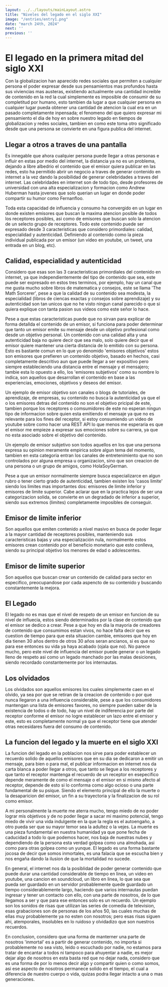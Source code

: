 ```yaml
---
layout: ../../layouts/mainLayout.astro
title: "Niveles del legado en el siglo XXI"
image: "/entries/entry1.png"
date: "march 24th, 2024"
next: ''
previous: ''
---
```

<style>
    p{
            font-size:14px
    }
    h1, h2, h3, p{
            margin-bottom: 12px
    }
</style>

# El legado en la primera mitad del siglo XXI

Con la globalizacion han aparecido redes sociales que permiten a cualquier persona el poder expresar desde sus pensamientos mas profundos hasta sus viviencias mas austeras, existiendo actualmente una cantidad increible de contenido en la red la cual simplemente es imposible de consumir de su completitud por humano, esto tambien da lugar a que cualquier persona en cualquier lugar pueda obtener una cantidad de atencion la cual era en un pasado completamente inpensada; el fenomeno del que quiero expresar mi pensamiento el dia de hoy en sobre nuestro legado en tiempos de globalizacion y redes sociales, tambien en como este toma otro significado desde que una persona se convierte en una figura publica del internet.

## Llegar a otros a traves de una pantalla

Es innegable que ahora cualquier persona puede llegar a otras personas e influir en estas por medio del internet, la distancia ya no es un problema, dejando a libre albedrio el contenido que el emisor quiera publicar en las redes, esto ha permitido abrir un negocio a traves de generar contenido en internet a la vez dando la posibilidad de generar celebridades a traves del internet. Las celebridades en internet son de todo tipo, desde profesores de universidad con una alta especializacion y formacion como Andrew Huberman hasta jovenes que solo querian un lugar en donde poder compartir su humor como Fernanfloo. 

Toda esta capacidad de influencia y consumo ha convergido en un lugar en donde existen emisores que buscan la maxima atencion posible de todos los receptores posibles, asi como de emisores que buscan solo la atencion de un selecto grupo de receptores. Todo este contenido puede ser expresado desde 3 caracteristicas que considero primordiales: calidad, especialidad y autenticidad. Definiendo al contenido como la pieza individual publicada por un emisor (un video en youtube, un tweet, una entrada en un blog, etc).

## Calidad, especialidad y autenticidad

Considero que esas son las 3 caracteristicas primordiales del contenido en internet, ya que independientemente del tipo de contenido que sea, este puede ser expresado en estos tres terminos, por ejemplo, hay un canal que me gusta mucho sobre libros de matematica y consejos, este se llama 'The Math Sorcerer', pese a que la calidad de su contenido sea modesta, la especialidad (libros de ciencas exactas y consejos sobre aprendizaje) y su autenticidad son tan unicos que no he visto ningun canal parecido o que si quiera explique con tanta pasion sus videos como este señor lo hace.

Pese a que estas caracteristicas puede que no sirvan para explicar de forma detallda el contenido de un emisor, si funciona para poder determinar que tanto un emisor emite su mensaje desde un objetivo profesional como desde un objetivo personal. Un contenido con una calidad alta y una autenticidad baja no quiere decir que sea malo, solo quiere decir que el emisor quiere mantener una cierta distancia de lo emitido con su persona. Esto es bastante comun en lo que yo denomido 'emisores objetivos' estos son emisores que prefieren un contenido objetivo, basado en hechos, casi completamente descritivo aun que puede llegar a ser expositivo pero siempre estableciendo una distancia entre el mensaje y el mensajero; tambie esta lo opuesto a ello, los 'emisores subjetivos' como su nombre lo indica, son aquellos que desarrollan el contenido en base a las experiencias, emociones, objetivos y deseos del emisor.

Un ejemplo de emisor objetivo son canales o blogs de tutoriales, de aprendizaje, de empresas, su contenido no busca la autenticidad ya que el o los emisores detras del contenido no son el objetivo pricipal de este, tambien porque los receptores o comsumidores de este no esperan ningun tipo de informacion sobre quien esta emitiendo el mensaje ya que no es relevante para los fines del receptor, si estoy consumiendo un video de youtube sobre como hacer una REST API lo que menos me esperaria es que el emisor me empieze a expresar sus emociones sobre su carrera, ya que no esta asociado sobre el objetivo del contenido.

Un ejemplo de emisor subjetivo son todos aquellos en los que una persona expresa su opinion meramente empirica sobre algun tema del momento, tambien en esta categoria entran los canales de entretenimiento que no son controlados por alguna empresa u organizacion, sino que son creacion de una persona o un grupo de amigos, como HolaSoyGerman.

Pese a que un emisor normalmente siempre busca especializarce en algun rubro o tener cierto grado de autenticidad, tambien existen los 'casos limite' siendo los limites mas importantes dos: emisores de limite inferior y emisores de limite superior. Cabe aclarar que en la practica lejos de ser una categorizacion solida, se convierte en un degradado de inferior a superior, siendo sus extremos (limites) completamente imposibles de conseguir.

## Emisor de limite inferior

Son aquellos que emiten contenido a nivel masivo en busca de poder llegar a la mayor cantidad de receptores posibles, manteniendo sus caracteristicas bajas y una especialización nula, normalmente estos emisores crean contenido por el beneficio monetario que esto conlleva, siendo su principal objetivo los menores de edad o adolescentes.

## Emisor de limite superior

Son aquellos que buscan crear un contenido de calidad para sector en especifico, preocupandose por cada aspencto de su contenido y buscando constantemente la mejora.

## El Legado

El legado no es mas que el nivel de respeto de un emisor en funcion de su nivel de influecia, estos siendo determinados por la clase de contenido que el emisor se dedico a crear. Pese a que hoy en dia la mayoria de creadores de contenido que consumimos estan vivos, no hace falta decir que es cuestion de tiempo para que esta situacion cambie, emisores que hoy en dia tienen 30 años dentro de otros 30 años seran ancianos, si es que no para ese entonces su vida ya haya acabado (ojala que no). No parece mucho, pero este nivel de influencia del emisor puede generar o un legado lleno de respeto asi como un legado manchado por las malas desiciones, siendo recordado constantemente por los internautas.

## Los olvidados

Los olvidados son aquellos emisores los cuales simplemente caen en el olvido, ya sea por que se retiran de la creacion de contenido o por que nunca llegaron a una influencia considerable, pese a que los consumidores mantengan una lista de emisores favores, no siempre pueden saber de la existencia de todos o de todo, hay un nivel de indiferencia por parte del receptor conforme el emisor no logre establecer un lazo entre el emisor y este, esto es completamente normal ya que el receptor tiene que atender otras necesidares fuera del consumo de contenido.

## La funcion del legado y la muerte en el siglo XXI

La funcion del legado en la poblacion nos sirve para poder establecer un recuerdo solido de aquellos emisores que en su dia se dedicaron a emitir un mensaje, para bien o para mal, el publicar informacion en internet nos da carta blanca a poder llegar a otros, que tanto se llegue a los receptores y que tanto el receptor mantenga el recuerdo de un receptor en esepecifico depende meramente de como el mensaje o el emisor en si mismo afecto al receptor, depende de esto si lo conforma como algo ocioso o una parte fundamental de su psique. Siendo el elemento principal de ello la muerte o la desaparicion del emisor, un fin a su trayectoria y la finalizacion de su rol como emisor.

A mi personalmente la muerte me aterra mucho, tengo miedo de no poder lograr mis objetivos y de no poder llegar a sacar mi maximo potencial, tengo miedo de vivir una vida indulgente en la que la regla es el autoengaño, a otro pueda ser que su mayor temor sea la adultez o la vejes. La muerte es una pieza fundamental en nuestra humanidad ya que pone fecha de caducidad a todo lo que podemos hacer, nos baja de nuestras nubes y dependiendo de la persona esta verdad golpea como una almohada, asi como para otras golpea como un yunque. El legado es una forma bastante jocosa de decir que somos inmortales, es una falacia que se escucha bien y nos engaña dando la ilusion de que la mortalidad no sucede.

En general, el internet nos da la posiblidad de poder generar contenido que puede durar una cantidad considerable de tiempo en linea, un video en youtube, una cancion en soundcloud, un libro en linea, lo que sea que pueda ser guardado en un servidor probablemente quede guardado un tiempo considerablemente largo, haciendo que varios internautas puedan ingresar y tener un contacto con ello, con una parte de nosotros, de lo que llegamos a ser y que para ese entonces solo es un recuerdo. Un ejemplo son los sonidos de risas que utilizan las series de comedia de television, esas grabaciones son de personas de los años 50, las cuales muchas de ellas muy probablemente ya no esten con nosotros; pero esas risas siguen ahi, atemporales, insolubles en lo ruidoso y olvidadizo que son nuestros recuerdos.

En conclusion, considero que una forma de manterner una parte de nosotros 'inmortal' es a partir de generar contenido, no importa si probablemente no sea visto, leido o escuchado por nadie, no estamos para tratar de encantar a todos ni tampoco para ahuyentar a nadie, es mejor dejar algo de nosotros en esta basta red que no dejar nada, considero que es una forma de por lo menos decir algo y compartir quien o como somos, asi ese aspecto de nosotros permanece solido en el tiempo, el cual a diferencia de nuestro cuerpo o vida, quizas podra llegar intacto a una o mas generaciones. 